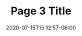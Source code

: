 ---
title: "Page 3 Title"
date: 2020-07-15T15:12:57-06:00
image: "img/3.jpg"
thumbnail: "img/thumbnail.png"
description: "Alice runs down a long corridor. This is a public domain comic strip from comicbookplus.com."
chapter: "Down The Rabbit Hole"
draft: false
---